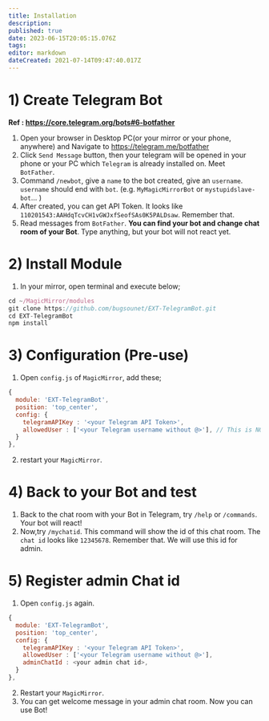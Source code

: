 ```yaml
---
title: Installation
description: 
published: true
date: 2023-06-15T20:05:15.076Z
tags: 
editor: markdown
dateCreated: 2021-07-14T09:47:40.017Z
---
```


# 1) Create Telegram Bot

**Ref : https://core.telegram.org/bots#6-botfather**
1. Open your browser in Desktop PC(or your mirror or your phone, anywhere) and Navigate to https://telegram.me/botfather
2. Click `Send Message` button, then your telegram will be opened in your phone or your PC which `Telegram` is already installed on. Meet `BotFather`.
3. Command `/newbot`, give a `name` to the bot created, give an `username`. `username` should end with `bot`. (e.g. `MyMagicMirrorBot` or `mystupidslave-bot`... )
4. After created, you can get API Token. It looks like `110201543:AAHdqTcvCH1vGWJxfSeofSAs0K5PALDsaw`. Remember that.
5. Read messages from `BotFather`. **You can find your bot and change chat room of your Bot**. Type anything, but your bot will not react yet.

# 2) Install Module
1. In your mirror, open terminal and execute below;
```js
cd ~/MagicMirror/modules
git clone https://github.com/bugsounet/EXT-TelegramBot.git
cd EXT-TelegramBot
npm install
```

# 3) Configuration (Pre-use)
1. Open `config.js` of `MagicMirror`, add these;
```js
{
  module: 'EXT-TelegramBot',
  position: 'top_center',
  config: {
    telegramAPIKey : '<your Telegram API Token>',
    allowedUser : ['<your Telegram username without @>'], // This is NOT the username of bot.
  }
},

```
2. restart your `MagicMirror`.

# 4) Back to your Bot and test
1. Back to the chat room with your Bot in Telegram, try `/help` or `/commands`. Your bot will react!
2. Now,try `/mychatid`. This command will show the id of this chat room. The `chat id` looks like `12345678`. Remember that. We will use this id for admin.

# 5) Register admin Chat id
1. Open `config.js` again.
```js
{
  module: 'EXT-TelegramBot',
  position: 'top_center',
  config: {
    telegramAPIKey : '<your Telegram API Token>',
    allowedUser : ['<your Telegram username without @>'],
    adminChatId : <your admin chat id>,
  }
},

```
2. Restart your `MagicMirror`.
3. You can get welcome message in your admin chat room. Now you can use Bot!